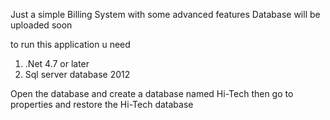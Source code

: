 Just a simple Billing System with some advanced features
Database will be uploaded soon

to run this application u need 
1. .Net 4.7 or later
2. Sql server database 2012

Open the database and create a database named Hi-Tech
then  go to properties and restore the Hi-Tech database
